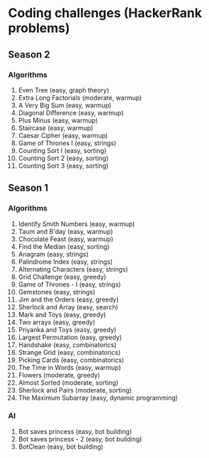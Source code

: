 # Coding challenges (HackerRank problems)

## Season 2

### Algorithms

1. Even Tree (easy, graph theory)
2. Extra Long Factorials (moderate, warmup)
3. A Very Big Sum (easy, warmup)
4. Diagonal Difference (easy, warmup)
5. Plus Minus (easy, warmup)
6. Staircase (easy, warmup)
7. Caesar Cipher (easy, warmup)
8. Game of Thrones I (easy, strings)
9. Counting Sort I (easy, sorting)
10. Counting Sort 2 (easy, sorting)
11. Counting Sort 3 (easy, sorting)

## Season 1

### Algorithms

1. Identify Smith Numbers (easy, warmup)
2. Taum and B'day (easy, warmup)
3. Chocolate Feast (easy, warmup)
4. Find the Median (easy, sorting)
5. Anagram (easy, strings)
6. Palindrome Index (easy, strings)
7. Alternating Characters (easy, strings)
8. Grid Challenge (easy, greedy)
9. Game of Thrones - I (easy, strings)
10. Gemstones (easy, strings)
11. Jim and the Orders (easy, greedy)
12. Sherlock and Array (easy, search)
13. Mark and Toys (easy, greedy)
14. Two arrays (easy, greedy)
15. Priyanka and Toys (easy, greedy)
16. Largest Permutation (easy, greedy)
17. Handshake (easy, combinatorics)
18. Strange Grid (easy, combinatorics)
19. Picking Cards (easy, combinatorics)
20. The Time in Words (easy, warmup)
21. Flowers (moderate, greedy)
22. Almost Sorted (moderate, sorting)
23. Sherlock and Pairs (moderate, sorting)
24. The Maximum Subarray (easy, dynamic programming)

### AI

1. Bot saves princess (easy, bot building)
2. Bot saves princess - 2 (easy, bot building)
3. BotClean (easy, bot building)
